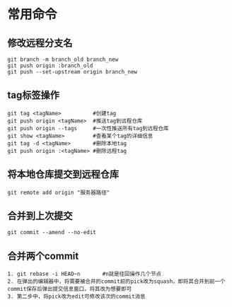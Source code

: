 # 常用命令



## 修改远程分支名

	git branch -m branch_old branch_new 
	git push origin :branch_old
	git push --set-upstream origin branch_new

## tag标签操作

	git tag <tagName>          #创建tag
	git push origin <tagName>  #推送tag到远程仓库
	git push origin --tags     #一次性推送所有tag到远程仓库
	git show <tagName>         #查看某个tag的详细信息
	git tag -d <tagName>       #删除本地tag
	git push origin :<tagName> #删除远程tag

## 将本地仓库提交到远程仓库
	git remote add origin "服务器路径"

## 合并到上次提交
	git commit --amend --no-edit

## 合并两个commit
	1. git rebase -i HEAD~n       #n就是往回操作几个节点
	2. 在弹出的编辑器中，将需要被合并的commit前的pick改为squash，即将其合并到前一个commit保存后弹出提交信息窗口，将其改为想要即可
	3. 第二步中，将pick改为edit可修改该次的commit消息